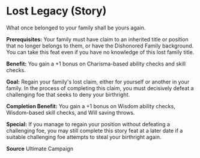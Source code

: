 ﻿---
cssclass: [feats]

---
# Lost Legacy (Story)

What once belonged to your family shall be yours again.

**Prerequisites:** Your family must have claim to an inherited title or position that no longer belongs to them, or have the Dishonored Family background. You can take this feat even if you have no knowledge of this lost family title.

**Benefit:** You gain a +1 bonus on Charisma-based ability checks and skill checks.

**Goal:** Regain your family's lost claim, either for yourself or another in your family. In the process of completing this claim, you must decisively defeat a challenging foe that seeks to deny your birthright.

**Completion Benefit:** You gain a +1 bonus on Wisdom ability checks, Wisdom-based skill checks, and Will saving throws.

**Special:** If you manage to regain your position without defeating a challenging foe, you may still complete this story feat at a later date if a suitable challenging foe attempts to steal your birthright again.

**Source** Ultimate Campaign